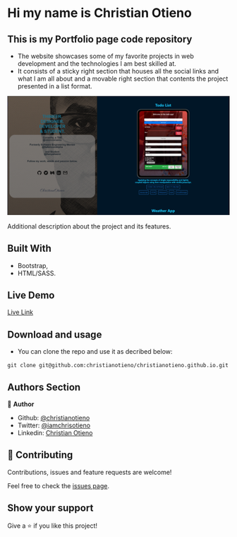 # Hi my name is Christian Otieno

## This is my Portfolio page code repository

- The website showcases some of my favorite projects in web development and the technologies I am best skilled at.
- It consists of a sticky right section that houses all the social links and what I am all about and a movable right section that contents the project presented in a list format.

![screenshot](./src/assets/img/main_page/screenshot.png)

Additional description about the project and its features.

## Built With

- Bootstrap,
- HTML/SASS.

## Live Demo

[Live Link](https://christianotieno.github.io/)

## Download and usage

- You can clone the repo and use it as decribed below:

```
git clone git@github.com:christianotieno/christianotieno.github.io.git
```

## Authors Section

👤 **Author**

- Github: [@christianotieno](https://github.com/christianotieno)
- Twitter: [@iamchrisotieno](https://twitter.com/iamchrisotieno)
- Linkedin: [Christian Otieno](https://www.linkedin.com/in/christianotieno/)

## 🤝 Contributing

Contributions, issues and feature requests are welcome!

Feel free to check the [issues page](https://github.com/christianotieno/christianotieno.github.io/issues).

## Show your support

Give a ⭐️ if you like this project!
